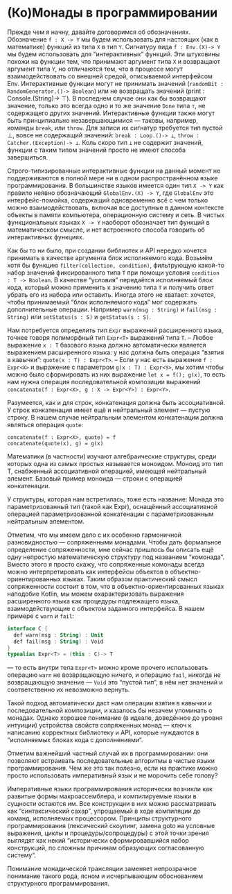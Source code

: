 (Ко)Монады в программировании
=============================

Прежде чем я начну, давайте договоримся об обозначениях. Обозначение `f : X -> Y` мы будем использовать для настоящих (как в математике) функций
из типа `X` в тип `Y`. Сигнатуру вида `f : Env.(X)-> Y` мы будем использовать для “интерактивных” функций. Эти штуковины похожи на функции тем, что принимают аргумент типа `X` и возвращают аргумент типа `Y`, но отличаются тем, что в процессе могут взаимодействовать со внешней средой, описываемой интерфейсом Env. Интерактивные функции могут не принимать значений (`randomBit : RandomGenerator.()-> Boolean`) или не возвращать значений (print : Console.(String)-> ⊤). В последнем случае они как бы возвращают значение, только это всегда одно и то же значение `Done` типа `⊤`, не содержащего других значений. Интерактивные функции также могут быть принципиально незавершающимися — таковы, например, команды `break`, или `throw`. Для записи их сигнатур требуется тип пустой ⊥, вовсе не содержащий значений: `break : Loop.()-> ⊥`, `throw : Catcher.(Exception)-> ⊥`. Коль скоро тип `⊥` не содержит значений, функции с таким типом значений просто не имеют способа завершиться.

Строго-типизированные интерактивные функции на данный момент не поддерживаются в полной мере ни в одном распространённом языке программирования. В большинстве языков имеется один тип `X -> Y` как правило неявно обозначающий `GlobalEnv.(X) -> Y`, где `GlobalEnv` это интерфейс-помойка, содержащий одновременно всё с чем только можно взаимодействовать, включая все доступные в данном контексте объекты в памяти компьютера, операционную систему и сеть. В чистых функциональных языках `X -> Y` наоборот обозначает тип функций в математическом смысле, и нет встроенного способа говорить об интерактивных функциях. 

Как бы то ни было, при создании библиотек и API нередко хочется принимать в качестве аргумента блок исполняемого кода.
Возьмём хотя бы функцию `filter(collection, condition)`, фильтрующую какой-то набор значений фиксированного типа `T` при помощи условия `condition : T -> Boolean`.
В качестве “условия” передаётся исполняемый блок кода, который можно применить к значению типа `T` и получить ответ убрать его из набора или оставить.
Иногда этого не хватает: хочется, чтобы принимаемый “блок исполняемого кода” мог содержать дополнительные операции.
Например `warn(msg : String)` и `fail(msg : String)` или `setStatus(s : S)` и `getStatus(s : S)`.


Нам потребуется определить тип `Expr` выражений расширенного языка, точнее говоря полиморфный тип `Expr<T>` выражений типа `T`.
– Любое выражение `x : T` базового языка должно автоматически является выражением расширенного языка: у нас должна быть операция “взятия в кавычки”: `quote(x : T) : Expr<T>`.
– Если у нас есть выражение `f : Expr<X>` и выражение с параметром `g(x : T) : Expr<Y>`, мы хотим чтобы можно было сформировать из них выражение `let x = f(); g(x)`,
то есть нам нужна операция последовательной композиции выражений `concatenate(f : Expr<X>, g : X -> Expr<Y>) : Expr<Y>`.

Разумеется, как и для строк, конкатенация должна быть ассоциативной. У строк конкатенация имеет ещё и нейтральный элемент — пустую строку.
В нашем случае нейтральным элементом конкатенации должна являться операция `quote`:
```
concatenate(f : Expr<X>, quote) = f
concatenate(quote(x), g) = g(x)
```

Математики (в частности) изучают алгебраические структуры, среди которых одна из самых простых называется моноидом.
Моноид это тип T, снабженный ассоциативной операцией, имеющей нейтральный элемент.
Базовый пример моноида — строки с операцией конкатенации.

У структуры, которая нам встретилась, тоже есть название: Монада это параметризованный тип (такой как Expr<T>),
оснащённый ассоциативной операцией параметризованной конкатенации с параметризованным нейтральным элементом.

Отметим, что мы имеем дело с их особенно гармоничной разновидностью — сопряженными монадами.
Чтобы дать формальное определение сопряженности, мне сейчас пришлось бы описать ещё одну непростую математическую структуру под названием “комонада”.
Вместо этого я просто скажу, что сопряженные комонады всегда можно интерпретировать как интерфейсы объектов в объектно-ориентированных языках.
Таким образом практический смысл сопряженности состоит в том, что в объектно-ориентированных языках наподобие Kotlin, мы можем охарактеризовать
выражения расширенного языка как процедуры подлежащего языка, взаимодействующие с объектом заданного интерфейса. В нашем примере с `warn` и `fail`:
```kotlin
interface C {
  def warn(msg : String) : Unit
  def fail(msg : String) : Void
}
typealias Expr<T> = (this : C)-> T
```
— то есть внутри тела `Expr<T>` можно кроме прочего использовать операцию `warn` не возвращающую ничего, и операцию `fail`, никогда не возвращающую
значение — `Void` это “пустой тип”, в нём нет значений и соответственно их невозможно вернуть.

Такой подход автоматически даст нам операции взятия в кавычки и последовательной композиции, и казалось бы незачем упоминать о монадах.
Однако хорошее понимание (в идеале, доведённое до уровня интуиции) устройства свойств сопряженных монад  — ключ к написанию корректных
библиотеку и API, которые нуждаются в “исполняемых блоках кода с дополнениями“.

Отметим важнейший частный случай их в программировании: они позволяют встраивать последовательные алгоритмы в чистые языки программирования.
Чем же это так полезно, если на практике можно просто использовать императивный язык и не морочить себе голову?

Императивные языки программирования исторически возникли как развитые формы макроассемблера, и компилируемые языки в сущности остаются им.
Все конструкции в них можно рассматривать как “синтаксический сахар”, упрощаемый в ходе компиляции до команд, исполняемых процессором.
Принципы структурного программирования (лексический скоупинг, замена goto на условные выражения, циклы и процедуры/сопроцедуры) с этой
точки зрения выглядят как некий “исторически сформировавшийся набор конструкций, по сложным причинам образующих согласованную систему“.

Понимание монадической трансляции заменяет непрозрачное понимание такого рода, ясном и исчерпывающим обоснованием структурного программирования.
